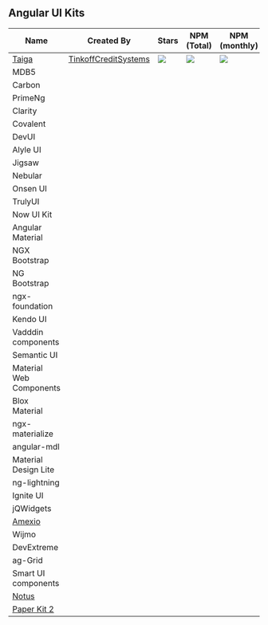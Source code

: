 ## Angular UI Kits

| Name | Created By | Stars | NPM (Total) | NPM (monthly) | Version | License |
|---|---|---|---|---|---|---|
| [Taiga](https://taiga-ui.dev/) | [TinkoffCreditSystems](https://github.com/TinkoffCreditSystems) | ![](https://img.shields.io/github/stars/TinkoffCreditSystems/taiga-ui) | ![](https://badgen.net/npm/dt/@taiga-ui/cdk) | ![](https://badgen.net/npm/dm/@taiga-ui/cdk) | ![](https://badgen.net/npm/v/@taiga-ui/cdk) | ![](https://img.shields.io/github/license/TinkoffCreditSystems/taiga-ui) |
| MDB5 |  |  |  |  |  |  |
| Carbon |  |  |  |  |  |  |
| PrimeNg |  |  |  |  |  |  |
| Clarity |  |  |  |  |  |  |
| Covalent |  |  |  |  |  |  |
| DevUI |  |  |  |  |  |  |
| Alyle UI |  |  |  |  |  |  |
| Jigsaw |  |  |  |  |  |  |
| Nebular |  |  |  |  |  |  |
| Onsen UI |  |  |  |  |  |  |
| TrulyUI |  |  |  |  |  |  |
| Now UI Kit |  |  |  |  |  |  |
| Angular Material |  |  |  |  |  |  |
| NGX Bootstrap |  |  |  |  |  |  |
| NG Bootstrap |  |  |  |  |  |  |
| ngx-foundation |  |  |  |  |  |  |
| Kendo UI |  |  |  |  |  |  |
| Vadddin components |  |  |  |  |  |  |
| Semantic UI |  |  |  |  |  |  |
| Material Web Components |  |  |  |  |  |  |
| Blox Material |  |  |  |  |  |  |
| ngx-materialize |  |  |  |  |  |  |
| angular-mdl |  |  |  |  |  |  |
| Material Design Lite |  |  |  |  |  |  |
| ng-lightning |  |  |  |  |  |  |
| Ignite UI |  |  |  |  |  |  |
| jQWidgets |  |  |  |  |  |  |
| [Amexio](https://github.com/meta-magic/amexio.github.io) |  |  |  |  |  |  |
| Wijmo |  |  |  |  |  |  |
| DevExtreme |  |  |  |  |  |  |
| ag-Grid |  |  |  |  |  |  |
| Smart UI components |  |  |  |  |  |  |
| [Notus](https://github.com/creativetimofficial/notus-angular)  | 
| [Paper Kit 2](https://github.com/creativetimofficial/paper-kit-2-angular)  | 
